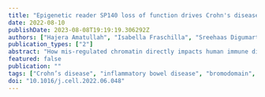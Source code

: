 ```yaml
---
title: "Epigenetic reader SP140 loss of function drives Crohn's disease due to uncontrolled macrophage topoisomerases"
date: 2022-08-10
publishDate: 2023-08-08T19:19:19.306292Z
authors: ["Hajera Amatullah", "Isabella Fraschilla", "Sreehaas Digumarthi", "Julie Huang", "Fatemeh Adiliaghdam", "Gracia Bonilla", "Lai Ping Wong", "Marie-Eve Rivard", "Claudine Beauchamp", "Virginie Mercier", "Philippe Goyette", "Ruslan I. Sadreyev", "Robert M. Anthony", "John D. Rioux", "Kate L. Jeffrey"]
publication_types: ["2"]
abstract: "How mis-regulated chromatin directly impacts human immune disorders is poorly understood. Speckled Protein 140 (SP140) is an immune-restricted PHD and bromodomain-containing epigenetic \"reader,\" and SP140 loss-of-function mutations associate with Crohn's disease (CD), multiple sclerosis (MS), and chronic lymphocytic leukemia (CLL). However, the relevance of these mutations and mechanisms underlying SP140-driven pathogenicity remains unexplored. Using a global proteomic strategy, we identified SP140 as a repressor of topoisomerases (TOPs) that maintains heterochromatin and macrophage fate. In humans and mice, SP140 loss resulted in unleashed TOP activity, de-repression of developmentally silenced genes, and ultimately defective microbe-inducible macrophage transcriptional programs and bacterial killing that drive intestinal pathology. Pharmacological inhibition of TOP1/2 rescued these defects. Furthermore, exacerbated colitis was restored with TOP1/2 inhibitors in Sp140-/- mice, but not wild-type mice, in vivo. Collectively, we identify SP140 as a TOP repressor and reveal repurposing of TOP inhibition to reverse immune diseases driven by SP140 loss."
featured: false
publication: ""
tags: ["Crohn’s disease", "inflammatory bowel disease", "bromodomain", "chromatin", "epigenetic reader", "macrophages", "PHD", "SP140", "Speckled Protein", "topoisomerase"]
doi: "10.1016/j.cell.2022.06.048"
---
```


